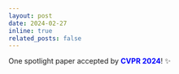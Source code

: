 ```yaml
---
layout: post
date: 2024-02-27
inline: true
related_posts: false
---
```


One spotlight paper accepted by **<span style="color:blue">CVPR 2024</span>**! :sparkles: 
